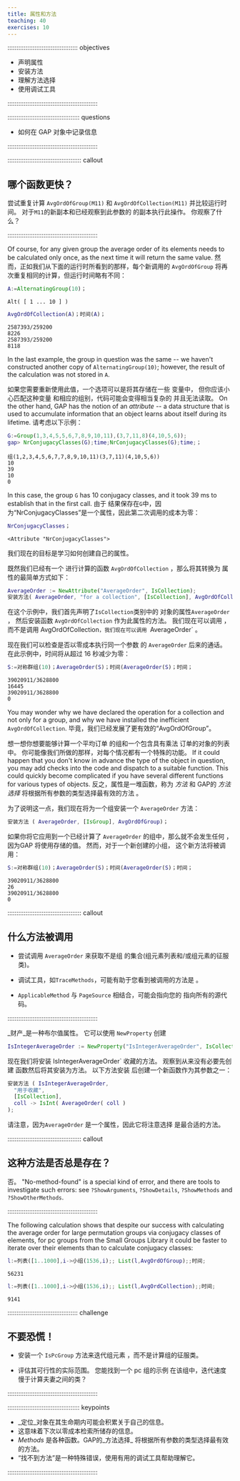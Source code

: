 ```yaml
---
title: 属性和方法
teaching: 40
exercises: 10
---
```


::::::::::::::::::::::::::::::::::::::: objectives

- 声明属性
- 安装方法
- 理解方法选择
- 使用调试工具

::::::::::::::::::::::::::::::::::::::::::::::::::

:::::::::::::::::::::::::::::::::::::::: questions

- 如何在 GAP 对象中记录信息

::::::::::::::::::::::::::::::::::::::::::::::::::

:::::::::::::::::::::::::::::::::::::::::  callout

## 哪个函数更快？

尝试重复计算 `AvgOrdOfGroup(M11)` 和 `AvgOrdOfCollection(M11)`
并比较运行时间。 对于`M11`的新副本和已经观察到此参数的
的副本执行此操作。 你观察了什么？

::::::::::::::::::::::::::::::::::::::::::::::::::

Of course, for any given group the average order of its elements needs to
be calculated only once, as the next time it will return the same value.
然而，正如我们从下面的运行时所看到的那样，每个新调用的 `AvgOrdOfGroup`
将再次重复相同的计算，但运行时间略有不同：

```gap
A:=AlternatingGroup(10)；
```

```output
Alt( [ 1 ... 10 ] )
```

```gap
AvgOrdOfCollection(A)；时间(A)；
```

```output
2587393/259200
8226
2587393/259200
8118
```

In the last example, the group in question was the same -- we haven't
constructed another copy of `AlternatingGroup(10)`; however, the result
of the calculation was not stored in `A`.

如果您需要重新使用此值，一个选项可以是将其存储在一些
变量中， 但你应该小心匹配这种变量
和相应的组别，代码可能会变得相当复杂的
并且无法读取。 On the other hand, GAP has the notion of an _attribute_ -- a
data structure that is used to accumulate information that an object learns about itself
during its lifetime. 请考虑以下示例：

```gap
G:=Group(1,3,4,5,5,6,7,8,9,10,11),(3,7,11,8)(4,10,5,6));
gap> NrConjugacyClasses(G);time;NrConjugacyClasses(G);time;；
```

```output
组(1,2,3,4,5,6,7,7,8,9,10,11)(3,7,11)(4,10,5,6))
10
39
10
0
```

In this case, the group `G` has 10 conjugacy classes, and it took 39 ms to
establish that in the first call. 由于
结果保存在`G`中，因为“NrConjugacyClasses”是一个属性，因此第二次调用的成本为零：

```gap
NrConjugacyClasses；
```

```output
<Attribute "NrConjugacyClasses">
```

我们现在的目标是学习如何创建自己的属性。

既然我们已经有一个
进行计算的函数 `AvgOrdOfCollection` ，那么将其转换为
属性的最简单方式如下：

```gap
AverageOrder := NewAttribute("AverageOrder", IsCollection);
安装方法( AverageOrder, "for a collection", [IsCollection], AvgOrdOfCollection);
```

在这个示例中，我们首先声明了`IsCollection`类别中的
对象的属性`AverageOrder` ， 然后安装函数
`AvgOrdOfCollection` 作为此属性的方法。 我们现在可以调用
，而不是调用 AvgOrdOfCollection`，我们现在可以调用 `AverageOrder\` 。

现在我们可以检查是否以零成本执行同一个参数
的 `AverageOrder` 后来的通话。 在此示例中，时间将从超过
16 秒减少为零：

```gap
S:=对称群组(10)；AverageOrder(S)；时间(AverageOrder(S)；时间；
```

```output
39020911/3628800
16445
39020911/3628800
0
```

You may wonder why we have declared the operation for a collection and not only
for a group, and why we have installed the inefficient `AvgOrdOfCollection`.
毕竟，我们已经发展了更有效的“AvgOrdOfGroup”。

想一想你想要能够计算一个平均订单
的组和一个包含具有乘法
订单的对象的列表中。 你可能像我们所做的那样，对每个情况都有一个特殊的功能。 If it
could happen that you don't know in advance the type of the object in question,
you may add checks into the code and dispatch to a suitable function. This could
quickly become complicated if you have several different functions for various
types of objects. 反之，属性是一堆函数，称为
_方法_ 和 GAP的 _方法选择_ 将根据所有参数的类型选择最有效的方法
。

为了说明这一点，我们现在将为一个组安装一个 `AverageOrder` 方法：

```gap
安装方法 ( AverageOrder, [IsGroup], AvgOrdOfGroup)；
```

如果你将它应用到一个已经计算了 `AverageOrder` 的组中，那么就不会发生任何
，因为GAP 将使用存储的值。 然而，对于一个新创建的小组，
这个新方法将被调用：

```gap
S:=对称群组(10)；AverageOrder(S)；时间(AverageOrder(S)；时间；
```

```output
39020911/3628800
26
39020911/3628800
0
```

:::::::::::::::::::::::::::::::::::::::::  callout

## 什么方法被调用

- 尝试调用 `AverageOrder` 来获取不是组
  的集合(组元素列表和/或组元素的征服类)。

- 调试工具，如`TraceMethods`，可能有助于您看到被调用的方法是
  。

- `ApplicableMethod` 与 `PageSource` 相结合，可能会指向您的
  指向所有的源代码。

::::::::::::::::::::::::::::::::::::::::::::::::::

_财产_是一种布尔值属性。 它可以使用 `NewProperty` 创建

```gap
IsIntegerAverageOrder := NewProperty("IsIntegerAverageOrder", IsCollection);
```

现在我们将安装 IsIntegerAverageOrder\` 收藏的方法。
观察到从来没有必要先创建
函数然后将其安装为方法。 以下方法安装
后创建一个新函数作为其参数之一：

```gap
安装方法 ( IsIntegerAverageOrder,
  "用于收藏",
  [IsCollection],
  coll -> IsInt( AverageOrder( coll )
);
```

请注意，因为`AverageOrder` 是一个属性，因此它将注意选择
是最合适的方法。

:::::::::::::::::::::::::::::::::::::::::  callout

## 这种方法是否总是存在？

否。 "No-method-found" is a special kind of error, and there are tools to
investigate such errors: see `?ShowArguments`, `?ShowDetails`, `?ShowMethods`
and `?ShowOtherMethods`.

::::::::::::::::::::::::::::::::::::::::::::::::::

The following calculation shows that despite our success with calculating
the average order for large permutation groups via conjugacy classes of
elements, for pc groups from the Small Groups Library it could be faster
to iterate over their elements than to calculate conjugacy classes:

```gap
l:=列表([1..1000],i->小组(1536,i);; List(l,AvgOrdOfGroup);;时间;
```

```output
56231
```

```gap
l:=列表([1..1000],i->小组(1536,i);; List(l,AvgOrdCollection);;时间;
```

```output
9141
```

:::::::::::::::::::::::::::::::::::::::  challenge

## 不要恐慌！

- 安装一个 `IsPcGroup` 方法来迭代组元素
  ，而不是计算组的征服类。

- 评估其可行性的实际范围。 您能找到一个 pc 组的示例
  在该组中，迭代速度慢于计算夫妻之间的类？

::::::::::::::::::::::::::::::::::::::::::::::::::

:::::::::::::::::::::::::::::::::::::::: keypoints

- _定位_对象在其生命期内可能会积累关于自己的信息。
- 这意味着下次以零成本检索所储存的信息。
- _Methods_ 是各种函数。GAP的_方法选择_ 将根据所有参数的类型选择最有效的方法。
- “找不到方法”是一种特殊错误，使用有用的调试工具帮助理解它。

::::::::::::::::::::::::::::::::::::::::::::::::::


